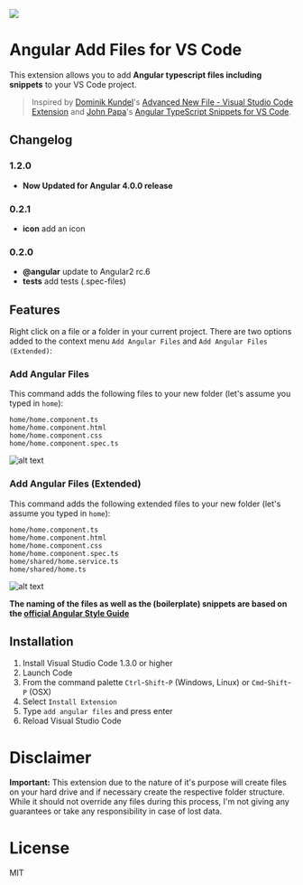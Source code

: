 ![](images/icon.png)

# Angular Add Files for VS Code

This extension allows you to add **Angular typescript files including snippets** to your VS Code project.

> Inspired by [Dominik Kundel](https://github.com/dkundel)'s [Advanced New File - Visual Studio Code Extension](https://github.com/dkundel/vscode-new-file) and [John Papa](https://github.com/johnpapa)'s [Angular TypeScript Snippets for VS Code](https://github.com/johnpapa/vscode-angular-snippets).

## Changelog

### 1.2.0
* **Now Updated for Angular 4.0.0 release**

### 0.2.1
* **icon** add an icon 

### 0.2.0

* **@angular** update to Angular2 rc.6
* **tests** add tests (.spec-files)

## Features

Right click on a file or a folder in your current project. There are two options added to the context menu `Add Angular Files` and `Add Angular Files (Extended)`:

### Add Angular Files

This command adds the following files to your new folder (let's assume you typed in `home`):
```
home/home.component.ts
home/home.component.html
home/home.component.css
home/home.component.spec.ts
```

![alt text](https://cloud.githubusercontent.com/assets/7135276/16797373/83bd9ffc-48e7-11e6-9ac0-9874a4387a3a.gif "Add Angular Files")

### Add Angular Files (Extended)

This command adds the following extended files to your new folder (let's assume you typed in `home`):
```
home/home.component.ts
home/home.component.html
home/home.component.css
home/home.component.spec.ts
home/shared/home.service.ts
home/shared/home.ts
```

![alt text](https://cloud.githubusercontent.com/assets/7135276/16797375/861bd246-48e7-11e6-8cc8-2fc688197388.gif "Add Angular Files (Extended)")

**The naming of the files as well as the (boilerplate) snippets are based on the [official Angular Style Guide](https://angular.io/docs/ts/latest/guide/style-guide.html)**

## Installation

1. Install Visual Studio Code 1.3.0 or higher
2. Launch Code
3. From the command palette `Ctrl`-`Shift`-`P` (Windows, Linux) or `Cmd`-`Shift`-`P` (OSX)
4. Select `Install Extension`
5. Type `add angular files` and press enter
6. Reload Visual Studio Code

# Disclaimer

**Important:** This extension due to the nature of it's purpose will create
files on your hard drive and if necessary create the respective folder structure.
While it should not override any files during this process, I'm not giving any guarantees
or take any responsibility in case of lost data.

# License

MIT
